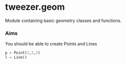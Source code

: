 # tweezer.geom

Module containing basic geometry classes and functions.

### Aims

You should be able to create Points and Lines

```python
p = Point(1,2,3)
l = Line()
```
